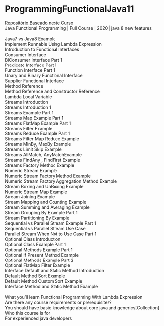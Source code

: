 # ProgrammingFunctionalJava11

<a href="https://www.youtube.com/watch?v=LIIxbZxczKQ"> Repositório Baseado neste Curso </a>
<br/>
Java Functional Programming | Full Course | 2020 | java 8 new features<br/>
<br/>
Java7 vs Java8 Example<br/>
Implement Runnable Using Lambda Expression<br/>
Introduction to Functional Interfaces<br/>
Consumer Interface<br/>
BiConsumer Interface Part 1<br/>
Predicate Interface Part 1<br/>
Function Interface Part 1<br/>
Unary and Binary Functional Interface<br/>
Supplier Functional Interface<br/>
Method Reference<br/>
Method Reference and Constructor Reference<br/>
Lambda Local Variable<br/>
Streams Introduction<br/>
Streams Introduction 1<br/>
Streams Example Part 1<br/>
Streams Map Example Part 1<br/>
Streams FlatMap Example Part 1<br/>
Streams Filter Example<br/>
Streams Reduce Example Part 1<br/>
Streams Filter Map Reduce Example<br/>
Streams MinBy, MaxBy Example<br/>
Streams Limit Skip Example<br/>
Streams AllMatch, AnyMatchExample<br/>
Streams FindAny , FindFirst Example<br/>
Streams Factory Method Example<br/>
Numeric Stream Example<br/>
Numeric Stream Factory Method Example<br/>
Numeric Stream Factory Aggregation Method Example<br/>
Stream Boxing and UnBoxing Example<br/>
Numeric Stream Map Example<br/>
Stream Joining Example<br/>
Stream Mapping and Counting Example<br/>
Stream Summing and Averaging Example<br/>
Stream Grouping By Example Part 1<br/>
Stream Partitioning By Example<br/>
Sequential vs Parallel Stream Example Part 1<br/>
Sequential vs Parallel Stream Use Case<br/>
Parallel Stream When Not to Use Case Part 1<br/>
Optional Class Introduction<br/>
Optional Class Example Part 1<br/>
Optional Methods Example Part 1<br/>
Optional If Present Method Example<br/>
Optional Methods Example Part 2<br/>
Optional FlatMap Filter Example<br/>
Interface Default and Static Method Introduction<br/>
Default Method Sort Example<br/>
Default Method Custom Sort Example<br/>
Interface Method and Static Method Example<br/>
<br/>
What you’ll learn Functional Programming With Lambda Expression<br/>
Are there any course requirements or prerequisites?<br/>
You should have basic knowledge about core java and generics[Collection]<br/>
Who this course is for<br/>
For experienced java developers<br/>
